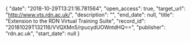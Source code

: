 {
  "date": "2018-10-29T13:21:16.781564", 
  "open_access": true, 
  "target_url": "http://www.vts.rdn.ac.uk/", 
  "description": "", 
  "end_date": null, 
  "title": "Extension to the RDN Virtual Training Suite", 
  "record_id": "20181029T132116/VVQXMn5/rpucydUOWntdHQ==", 
  "publisher": "rdn.ac.uk", 
  "start_date": null
}

